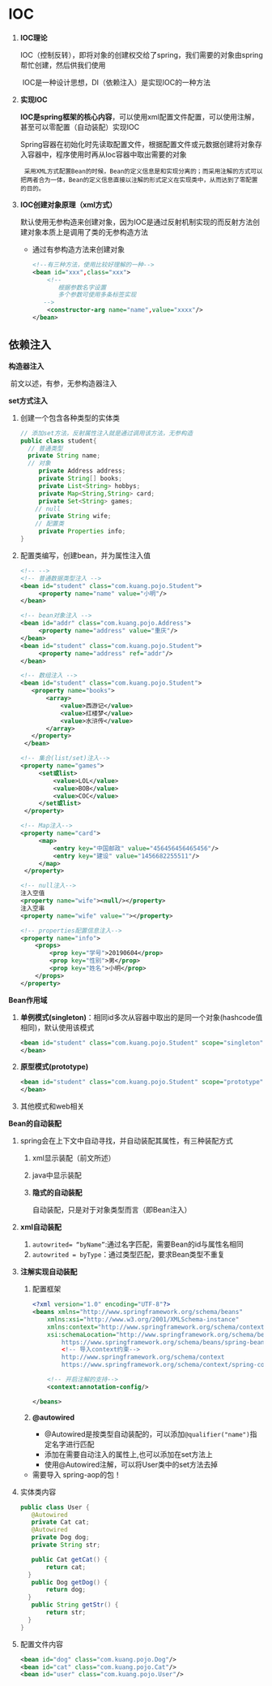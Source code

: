 # IOC

1. **IOC理论**

   ​		IOC（控制反转），即将对象的创建权交给了spring，我们需要的对象由spring帮忙创建，然后供我们使用

   

   ​		IOC是一种设计思想，DI（依赖注入）是实现IOC的一种方法

2. **实现IOC**

   ​		**IOC是spring框架的核心内容**，可以使用xml配置文件配置，可以使用注解，甚至可以零配置（自动装配）实现IOC

   

   ​     Spring容器在初始化时先读取配置文件，根据配置文件或元数据创建将对象存入容器中，程序使用时再从Ioc容器中取出需要的对象

   

    	采用XML方式配置Bean的时候，Bean的定义信息是和实现分离的；而采用注解的方式可以把两者合为一体，Bean的定义信息直接以注解的形式定义在实现类中，从而达到了零配置的目的。

3. **IOC创建对象原理（xml方式）**

   ​	默认使用无参构造来创建对象，因为IOC是通过反射机制实现的而反射方法创建对象本质上是调用了类的无参构造方法

   * 通过有参构造方法来创建对象

     ```xml
     <!--有三种方法，使用比较好理解的一种-->
     <bean id="xxx",class="xxx">
         <!-- 
     		根据参数名字设置
     		多个参数可使用多条标签实现
      	-->
         <constructor-arg name="name",value="xxxx"/>
     </bean>
     ```

     

## 依赖注入

**构造器注入**

​	前文以述，有参，无参构造器注入

**set方式注入**

1. 创建一个包含各种类型的实体类

   ```Java
   // 添加set方法，反射属性注入就是通过调用该方法，无参构造
   public class student{
   	 // 普通类型
   	 private String name;
   	 // 对象
        private Address address;
        private String[] books;
        private List<String> hobbys;
        private Map<String,String> card;
        private Set<String> games;
       // null
        private String wife;
       // 配置类
        private Properties info;
   }
   ```

2. 配置类编写，创建bean，并为属性注入值

   ```xml
   <!-- -->
   <!-- 普通数据类型注入 -->
   <bean id="student" class="com.kuang.pojo.Student">
        <property name="name" value="小明"/>
   </bean>
   
   <!-- bean对象注入 -->
   <bean id="addr" class="com.kuang.pojo.Address">
        <property name="address" value="重庆"/>
   </bean> 
   <bean id="student" class="com.kuang.pojo.Student">
        <property name="address" ref="addr"/>
   </bean>
   
   <!-- 数组注入 -->
   <bean id="student" class="com.kuang.pojo.Student">
      <property name="books">
          <array>
              <value>西游记</value>
              <value>红楼梦</value>
              <value>水浒传</value>
          </array>
      </property>
    </bean>
   
   <!-- 集合(list/set)注入-->
   <property name="games">
        <set或list>
            <value>LOL</value>
            <value>BOB</value>
            <value>COC</value>
        </set或list>
    </property>
   
   <!-- Map注入-->
   <property name="card">
        <map>
            <entry key="中国邮政" value="456456456465456"/>
            <entry key="建设" value="1456682255511"/>
        </map>
    </property>
   
   <!-- null注入-->
   注入空值
   <property name="wife"><null/></property>
   注入空串
   <property name="wife" value=""></property>
   
   <!-- properties配置信息注入-->
   <property name="info">
       <props>
           <prop key="学号">20190604</prop>
           <prop key="性别">男</prop>
           <prop key="姓名">小明</prop>
       </props>
   </property>
   ```

**Bean作用域**

1. **单例模式(singleton)**：相同id多次从容器中取出的是同一个对象(hashcode值相同)，默认使用该模式

   ```xml
   <bean id="student" class="com.kuang.pojo.Student" scope="singleton">
   </bean>
   ```

2. **原型模式(prototype)**

   ```xml
   <bean id="student" class="com.kuang.pojo.Student" scope="prototype">
   </bean>
   ```

3. 其他模式和web相关

   

**Bean的自动装配**

1. spring会在上下文中自动寻找，并自动装配其属性，有三种装配方式
   1. xml显示装配（前文所述）

   2. java中显示装配

   3. **隐式的自动装配**

      自动装配，只是对于对象类型而言（即Bean注入）

2. **xml自动装配**

   1. `autowrited= “byName”`:通过名字匹配，需要Bean的id与属性名相同
   2. `autowrited = byType`：通过类型匹配，要求Bean类型不重复

3. **注解实现自动装配**

   1. 配置框架

      ```xml
      <?xml version="1.0" encoding="UTF-8"?>
      <beans xmlns="http://www.springframework.org/schema/beans"
          xmlns:xsi="http://www.w3.org/2001/XMLSchema-instance"
          xmlns:context="http://www.springframework.org/schema/context"
          xsi:schemaLocation="http://www.springframework.org/schema/beans
              https://www.springframework.org/schema/beans/spring-beans.xsd
              <!-- 导入context约束-->
              http://www.springframework.org/schema/context
              https://www.springframework.org/schema/context/spring-context.xsd">
      
          <!-- 开启注解的支持-->
          <context:annotation-config/>
      
      </beans>
      ```

   2. **@autowired**

      * @Autowired是按类型自动装配的，可以添加`@qualifier("name")`指定名字进行匹配
      * 添加在需要自动注入的属性上,也可以添加在set方法上
      * 使用@Autowired注解，可以将User类中的set方法去掉
   * 需要导入 spring-aop的包！
   
3. 实体类内容
   
      ```Java
      public class User {
         @Autowired
         private Cat cat;
         @Autowired
         private Dog dog;
         private String str;
      
         public Cat getCat() {
             return cat;
        }
         public Dog getDog() {
             return dog;
        }
         public String getStr() {
             return str;
        }
      }
   ```
   
4. 配置文件内容
   
      ```xml
      <bean id="dog" class="com.kuang.pojo.Dog"/>
      <bean id="cat" class="com.kuang.pojo.Cat"/>
      <bean id="user" class="com.kuang.pojo.User"/>
   ```
   
   
   
   



